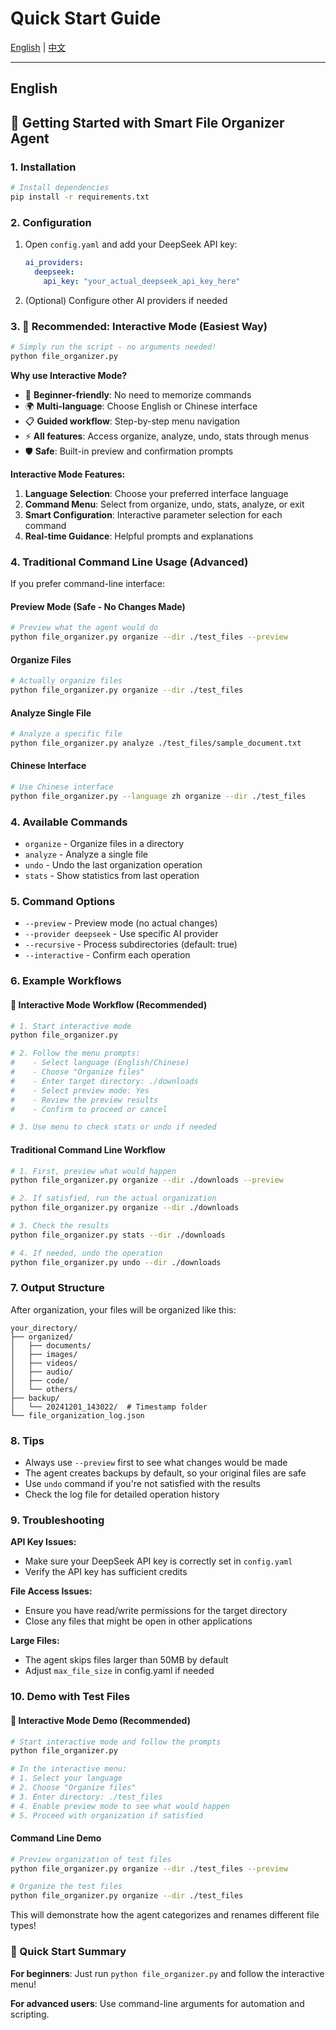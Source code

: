 # Quick Start Guide

[English](#english) | [中文](./QUICKSTART_CN.md)

---

## English

## 🚀 Getting Started with Smart File Organizer Agent

### 1. Installation

```bash
# Install dependencies
pip install -r requirements.txt
```

### 2. Configuration

1. Open `config.yaml` and add your DeepSeek API key:
   ```yaml
   ai_providers:
     deepseek:
       api_key: "your_actual_deepseek_api_key_here"
   ```

2. (Optional) Configure other AI providers if needed

### 3. 🌟 Recommended: Interactive Mode (Easiest Way)

```bash
# Simply run the script - no arguments needed!
python file_organizer.py
```

**Why use Interactive Mode?**
- 🎯 **Beginner-friendly**: No need to memorize commands
- 🌍 **Multi-language**: Choose English or Chinese interface
- 📋 **Guided workflow**: Step-by-step menu navigation
- ⚡ **All features**: Access organize, analyze, undo, stats through menus
- 🛡️ **Safe**: Built-in preview and confirmation prompts

**Interactive Mode Features:**
1. **Language Selection**: Choose your preferred interface language
2. **Command Menu**: Select from organize, undo, stats, analyze, or exit
3. **Smart Configuration**: Interactive parameter selection for each command
4. **Real-time Guidance**: Helpful prompts and explanations

### 4. Traditional Command Line Usage (Advanced)

If you prefer command-line interface:

#### Preview Mode (Safe - No Changes Made)
```bash
# Preview what the agent would do
python file_organizer.py organize --dir ./test_files --preview
```

#### Organize Files
```bash
# Actually organize files
python file_organizer.py organize --dir ./test_files
```

#### Analyze Single File
```bash
# Analyze a specific file
python file_organizer.py analyze ./test_files/sample_document.txt
```

#### Chinese Interface
```bash
# Use Chinese interface
python file_organizer.py --language zh organize --dir ./test_files
```

### 4. Available Commands

- `organize` - Organize files in a directory
- `analyze` - Analyze a single file
- `undo` - Undo the last organization operation
- `stats` - Show statistics from last operation

### 5. Command Options

- `--preview` - Preview mode (no actual changes)
- `--provider deepseek` - Use specific AI provider
- `--recursive` - Process subdirectories (default: true)
- `--interactive` - Confirm each operation

### 6. Example Workflows

#### 🌟 Interactive Mode Workflow (Recommended)
```bash
# 1. Start interactive mode
python file_organizer.py

# 2. Follow the menu prompts:
#    - Select language (English/Chinese)
#    - Choose "Organize files"
#    - Enter target directory: ./downloads
#    - Select preview mode: Yes
#    - Review the preview results
#    - Confirm to proceed or cancel

# 3. Use menu to check stats or undo if needed
```

#### Traditional Command Line Workflow
```bash
# 1. First, preview what would happen
python file_organizer.py organize --dir ./downloads --preview

# 2. If satisfied, run the actual organization
python file_organizer.py organize --dir ./downloads

# 3. Check the results
python file_organizer.py stats --dir ./downloads

# 4. If needed, undo the operation
python file_organizer.py undo --dir ./downloads
```

### 7. Output Structure

After organization, your files will be organized like this:
```
your_directory/
├── organized/
│   ├── documents/
│   ├── images/
│   ├── videos/
│   ├── audio/
│   ├── code/
│   └── others/
├── backup/
│   └── 20241201_143022/  # Timestamp folder
└── file_organization_log.json
```

### 8. Tips

- Always use `--preview` first to see what changes would be made
- The agent creates backups by default, so your original files are safe
- Use `undo` command if you're not satisfied with the results
- Check the log file for detailed operation history

### 9. Troubleshooting

**API Key Issues:**
- Make sure your DeepSeek API key is correctly set in `config.yaml`
- Verify the API key has sufficient credits

**File Access Issues:**
- Ensure you have read/write permissions for the target directory
- Close any files that might be open in other applications

**Large Files:**
- The agent skips files larger than 50MB by default
- Adjust `max_file_size` in config.yaml if needed

### 10. Demo with Test Files

#### 🌟 Interactive Mode Demo (Recommended)
```bash
# Start interactive mode and follow the prompts
python file_organizer.py

# In the interactive menu:
# 1. Select your language
# 2. Choose "Organize files"
# 3. Enter directory: ./test_files
# 4. Enable preview mode to see what would happen
# 5. Proceed with organization if satisfied
```

#### Command Line Demo
```bash
# Preview organization of test files
python file_organizer.py organize --dir ./test_files --preview

# Organize the test files
python file_organizer.py organize --dir ./test_files
```

This will demonstrate how the agent categorizes and renames different file types!

### 🎯 Quick Start Summary

**For beginners**: Just run `python file_organizer.py` and follow the interactive menu!

**For advanced users**: Use command-line arguments for automation and scripting.